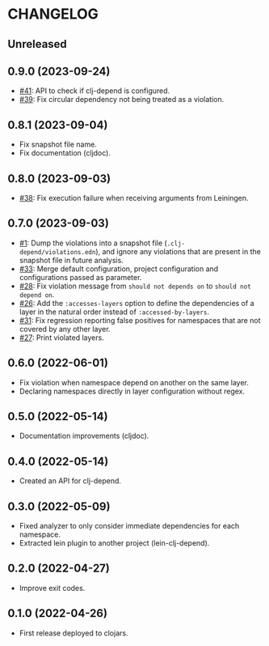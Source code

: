 # CHANGELOG

## Unreleased

## 0.9.0 (2023-09-24)
* [#41](https://github.com/fabiodomingues/clj-depend/issues/41): API to check if clj-depend is configured.
* [#39](https://github.com/fabiodomingues/clj-depend/issues/39): Fix circular dependency not being treated as a violation.

## 0.8.1 (2023-09-04)
* Fix snapshot file name.
* Fix documentation (cljdoc).

## 0.8.0 (2023-09-03)
* [#38](https://github.com/fabiodomingues/clj-depend/issues/38): Fix execution failure when receiving arguments from Leiningen.

## 0.7.0 (2023-09-03)
* [#1](https://github.com/fabiodomingues/clj-depend/issues/1): Dump the violations into a snapshot file (`.clj-depend/violations.edn`), and ignore any violations that are present in the snapshot file in future analysis.
* [#33](https://github.com/fabiodomingues/clj-depend/issues/33): Merge default configuration, project configuration and configurations passed as parameter.
* [#28](https://github.com/fabiodomingues/clj-depend/issues/28): Fix violation message from `should not depends on` to `should not depend on`.
* [#26](https://github.com/fabiodomingues/clj-depend/issues/26): Add the `:accesses-layers` option to define the dependencies of a layer in the natural order instead of `:accessed-by-layers`.
* [#31](https://github.com/fabiodomingues/clj-depend/issues/31): Fix regression reporting false positives for namespaces that are not covered by any other layer.
* [#27](https://github.com/fabiodomingues/clj-depend/issues/27): Print violated layers.

## 0.6.0 (2022-06-01)
* Fix violation when namespace depend on another on the same layer.
* Declaring namespaces directly in layer configuration without regex.

## 0.5.0 (2022-05-14)
* Documentation improvements (cljdoc).

## 0.4.0 (2022-05-14)
* Created an API for clj-depend.

## 0.3.0 (2022-05-09)
* Fixed analyzer to only consider immediate dependencies for each namespace.
* Extracted lein plugin to another project (lein-clj-depend).

## 0.2.0 (2022-04-27)
* Improve exit codes.

## 0.1.0 (2022-04-26)
* First release deployed to clojars.
